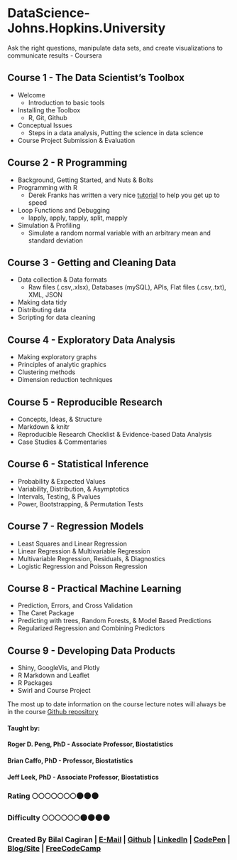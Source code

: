 # DataScience-Johns.Hopkins.University
Ask the right questions, manipulate data sets, and create visualizations to communicate results - Coursera

## Course 1 - The Data Scientist’s Toolbox
* Welcome
  * Introduction to basic tools
* Installing the Toolbox
  * R, Git, Github
* Conceptual Issues
  * Steps in a data analysis, Putting the science in data science
* Course Project Submission & Evaluation

## Course 2 - R Programming
* Background, Getting Started, and Nuts & Bolts
* Programming with R
  * Derek Franks has written a very nice [tutorial](https://github.com/rdpeng/practice_assignment/blob/master/practice_assignment.rmd) to help you get up to speed
* Loop Functions and Debugging
  * lapply, apply, tapply, split, mapply
* Simulation & Profiling
  * Simulate a random normal variable with an arbitrary mean and standard deviation

## Course 3 - Getting and Cleaning Data
* Data collection & Data formats
  * Raw files (.csv,.xlsx), Databases (mySQL), APIs, Flat files (.csv,.txt), XML, JSON
* Making data tidy
* Distributing data
* Scripting for data cleaning

## Course 4 - Exploratory Data Analysis
* Making exploratory graphs
* Principles of analytic graphics
* Clustering methods
* Dimension reduction techniques

## Course 5 - Reproducible Research
* Concepts, Ideas, & Structure
* Markdown & knitr
* Reproducible Research Checklist & Evidence-based Data Analysis
* Case Studies & Commentaries

## Course 6 - Statistical Inference
* Probability & Expected Values
* Variability, Distribution, & Asymptotics
* Intervals, Testing, & Pvalues
* Power, Bootstrapping, & Permutation Tests

## Course 7 - Regression Models
* Least Squares and Linear Regression
* Linear Regression & Multivariable Regression
* Multivariable Regression, Residuals, & Diagnostics
* Logistic Regression and Poisson Regression

## Course 8 - Practical Machine Learning
* Prediction, Errors, and Cross Validation
* The Caret Package
* Predicting with trees, Random Forests, & Model Based Predictions
* Regularized Regression and Combining Predictors

## Course 9 - Developing Data Products
* Shiny, GoogleVis, and Plotly
* R Markdown and Leaflet
* R Packages
* Swirl and Course Project 

The most up to date information on the course lecture notes will always be in the course [Github repository](https://github.com/DataScienceSpecialization/courses)

#### Taught by: 
#### Roger D. Peng, PhD - Associate Professor, Biostatistics
#### Brian Caffo, PhD - Professor, Biostatistics
#### Jeff Leek, PhD - Associate Professor, Biostatistics

### Rating :full_moon::full_moon::full_moon::full_moon::full_moon::full_moon::full_moon::new_moon::new_moon::new_moon:
### Difficulty :full_moon::full_moon::full_moon::full_moon::full_moon::full_moon::new_moon::new_moon::new_moon::new_moon:

### Created By Bilal Cagiran | [E-Mail](mailto:bcagiran@hotmail.com) | [Github](https://github.com/extwiii/) | [LinkedIn](https://linkedin.com/in/bilalcagiran) | [CodePen](http://codepen.io/extwiii/) | [Blog/Site](http://bilalcagiran.com) | [FreeCodeCamp](https://www.freecodecamp.com/extwiii) 

